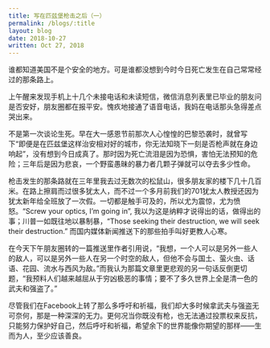 ```yaml
---
title: 写在匹兹堡枪击之后（一）
permalink: /blogs/:title
layout: blog
date: 2018-10-27
written: Oct 27, 2018
---
```


谁都知道美国不是个安全的地方。可是谁都没想到今时今日死亡发生在自己常常经过的那条路上。

上午醒来发现手机上十几个未接电话和未读短信，微信消息列表里已毕业的朋友问是否安好，朋友圈都在报平安。愧疚地接通了语音电话，我妈在电话那头急得差点哭出来。

不是第一次谈论生死。早在大一感恩节前那次人心惶惶的巴黎恐袭时，就曾写下“即便是在匹兹堡这样治安相对好的城市，你无法知晓下一刻是否枪声就在身边响起”，没有想到今日成真了。那时因为死亡流泪是因为恐惧，害怕无法预知的危险；三年后是因为悲哀，一个野蛮愚昧的暴力者几颗子弹就可以夺去多少性命。

枪击发生的那条路就在三年里我去过无数次的松鼠山，很多朋友家的楼下几十几百米。在路上擦肩而过很多犹太人，而不过一个多月前我们的701犹太人教授还因为犹太新年给全班放了一次假。一切都是触手可及的，所以尤为震惊，尤为愤怒。“Screw your optics, I’m going in”, 我以为这是纳粹才说得出的话，做得出的事；川普一如既往地以暴制暴，“Those seeking their destruction, we will seek their destruction.” 而国内媒体新闻推送下的那些拍手叫好更教人心寒。

在今天下午朋友圈转的一篇推送里作者引用说，“我想，一个人可以是另外一些人的敌人，可以是另外一些人在另一个时空的敌人，但他不会与国土、萤火虫、话语、花园、流水与西风为敌。”而我认为那篇文章里更悲观的另一句话反倒更切题，“我预料人们越来越屈从于穷凶极恶的事情；要不了多久世界上全是清一色的武夫和强盗了。”

尽管我们在Facebook上转了那么多呼吁和祈福，我们却大多时候拿武夫与强盗无可奈何，那是一种深深的无力。更何况当你既没有枪，也无法通过投票权来反抗，只能努力保护好自己，然后呼吁和祈福，希望余下的世界能像你期望的那样——生而为人，至少应该善良。